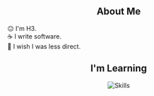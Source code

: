 <h2 align="center">About Me</h2>
      😐 I'm H3. <br>
      ☕ I write software. <br>
      💩 I wish I was less direct.

<h2 align="center">I'm Learning</h2>
<p align="center">
  <img src="https://skills.thijs.gg/icons?i=html,css,js,ts,nodejs,php,mongo,mysql,prisma,react,git,docker,nest" alt="Skills">
</p>
